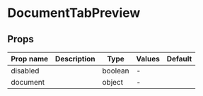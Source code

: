 # DocumentTabPreview

## Props

| Prop name | Description | Type    | Values | Default |
| --------- | ----------- | ------- | ------ | ------- |
| disabled  |             | boolean | -      |         |
| document  |             | object  | -      |         |
